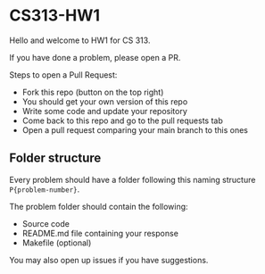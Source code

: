 # CS313-HW1

Hello and welcome to HW1 for CS 313.

If you have done a problem, please open a PR. 

Steps to open a Pull Request:
- Fork this repo (button on the top right)
- You should get your own version of this repo
- Write some code and update your repository
- Come back to this repo and go to the pull requests tab
- Open a pull request comparing your main branch to this ones

## Folder structure

Every problem should have a folder following this naming structure `P{problem-number}`.


The problem folder should contain the following:
- Source code
- README.md file containing your response
- Makefile (optional)
    
You may also open up issues if you have suggestions.

